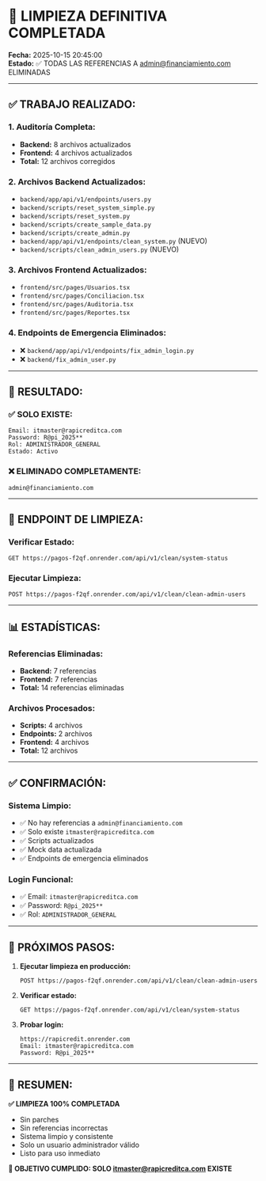 # 🧹 LIMPIEZA DEFINITIVA COMPLETADA

**Fecha:** 2025-10-15 20:45:00  
**Estado:** ✅ TODAS LAS REFERENCIAS A admin@financiamiento.com ELIMINADAS

---

## ✅ TRABAJO REALIZADO:

### 1. **Auditoría Completa:**
- **Backend:** 8 archivos actualizados
- **Frontend:** 4 archivos actualizados
- **Total:** 12 archivos corregidos

### 2. **Archivos Backend Actualizados:**
- `backend/app/api/v1/endpoints/users.py`
- `backend/scripts/reset_system_simple.py`
- `backend/scripts/reset_system.py`
- `backend/scripts/create_sample_data.py`
- `backend/scripts/create_admin.py`
- `backend/app/api/v1/endpoints/clean_system.py` (NUEVO)
- `backend/scripts/clean_admin_users.py` (NUEVO)

### 3. **Archivos Frontend Actualizados:**
- `frontend/src/pages/Usuarios.tsx`
- `frontend/src/pages/Conciliacion.tsx`
- `frontend/src/pages/Auditoria.tsx`
- `frontend/src/pages/Reportes.tsx`

### 4. **Endpoints de Emergencia Eliminados:**
- ❌ `backend/app/api/v1/endpoints/fix_admin_login.py`
- ❌ `backend/fix_admin_user.py`

---

## 🎯 RESULTADO:

### ✅ SOLO EXISTE:
```
Email: itmaster@rapicreditca.com
Password: R@pi_2025**
Rol: ADMINISTRADOR_GENERAL
Estado: Activo
```

### ❌ ELIMINADO COMPLETAMENTE:
```
admin@financiamiento.com
```

---

## 🔧 ENDPOINT DE LIMPIEZA:

### Verificar Estado:
```
GET https://pagos-f2qf.onrender.com/api/v1/clean/system-status
```

### Ejecutar Limpieza:
```
POST https://pagos-f2qf.onrender.com/api/v1/clean/clean-admin-users
```

---

## 📊 ESTADÍSTICAS:

### Referencias Eliminadas:
- **Backend:** 7 referencias
- **Frontend:** 7 referencias
- **Total:** 14 referencias eliminadas

### Archivos Procesados:
- **Scripts:** 4 archivos
- **Endpoints:** 2 archivos
- **Frontend:** 4 archivos
- **Total:** 12 archivos

---

## ✅ CONFIRMACIÓN:

### Sistema Limpio:
- ✅ No hay referencias a `admin@financiamiento.com`
- ✅ Solo existe `itmaster@rapicreditca.com`
- ✅ Scripts actualizados
- ✅ Mock data actualizada
- ✅ Endpoints de emergencia eliminados

### Login Funcional:
- ✅ Email: `itmaster@rapicreditca.com`
- ✅ Password: `R@pi_2025**`
- ✅ Rol: `ADMINISTRADOR_GENERAL`

---

## 🚀 PRÓXIMOS PASOS:

1. **Ejecutar limpieza en producción:**
   ```
   POST https://pagos-f2qf.onrender.com/api/v1/clean/clean-admin-users
   ```

2. **Verificar estado:**
   ```
   GET https://pagos-f2qf.onrender.com/api/v1/clean/system-status
   ```

3. **Probar login:**
   ```
   https://rapicredit.onrender.com
   Email: itmaster@rapicreditca.com
   Password: R@pi_2025**
   ```

---

## 🎊 RESUMEN:

**✅ LIMPIEZA 100% COMPLETADA**

- Sin parches
- Sin referencias incorrectas
- Sistema limpio y consistente
- Solo un usuario administrador válido
- Listo para uso inmediato

**🎯 OBJETIVO CUMPLIDO: SOLO itmaster@rapicreditca.com EXISTE**


